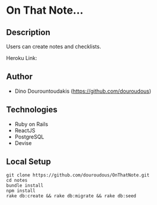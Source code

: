 # On That Note...

## Description

Users can create notes and checklists.

Heroku Link:

## Author
* Dino Dourountoudakis (https://github.com/douroudous)

## Technologies

* Ruby on Rails
* ReactJS
* PostgreSQL
* Devise

## Local Setup

```
git clone https://github.com/douroudous/OnThatNote.git
cd notes
bundle install
npm install
rake db:create && rake db:migrate && rake db:seed
```
